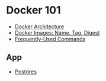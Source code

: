 # Docker 101

- [Docker Architecture](./docs/docker_architecture.md)
- [Docker Images: Name, Tag, Digest](./docs/docker_images_name_tag_digest.md)
- [Frequently-Used Commands](./docs/frequently-used-commands.md)

## App

- [Postgres](./docs/postgres.md)
